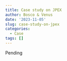```yaml
---
title: Case study on JPEX
author: Bosco & Venus
date: '2023-11-05'
slug: case-study-on-jpex
categories:
  - Case
tags: []
---
```


Pending
